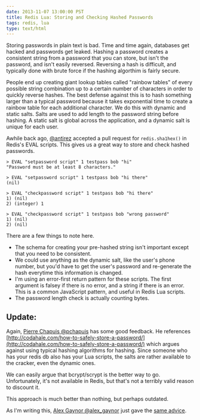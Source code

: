 ```yaml
---
date: 2013-11-07 13:00:00 PST
title: Redis Lua: Storing and Checking Hashed Passwords
tags: redis, lua
type: text/html
---
```


Storing passwords in plain text is bad.
Time and time again, databases get hacked and passwords get leaked.
Hashing a password creates a consistent string from a password that you can store, but isn't the password, and isn't easily reversed.
Reversing a hash is difficult, and typically done with brute force if the hashing algorthim is fairly secure.

People end up creating giant lookup tables called "rainbow tables" of every possible string combination up to a certain number of characters in order to quickly reverse hashes.
The best defense against this is to hash something larger than a typical password because it takes exponential time to create a rainbow table for each additional character.
We do this with dynamic and static salts.
Salts are used to add length to the password string before hashing.
A static salt is global across the application, and a dynamic salt is unique for each user.

Awhile back ago, [@antirez](http://twitter.com/antirez) accepted a pull request for `redis.sha1hex()` in Redis's EVAL scripts.
This gives us a great way to store and check hashed passwords.

<script src="https://gist.github.com/fritzy/7361109.js"></script>
    
    > EVAL "setpassword script" 1 testpass bob "hi"
    "Password must be at least 8 characters."

    > EVAL "setpassword script" 1 testpass bob "hi there"
    (nil)

    > EVAL "checkpassword script" 1 testpass bob "hi there"
    1) (nil)
    2) (integer) 1

    > EVAL "checkpassword script" 1 testpass bob "wrong password"
    1) (nil)
    2) (nil)

There are a few things to note here.

* The schema for creating your pre-hashed string isn't important except that you need to be consistent.
* We could use anything as the dynamic salt, like the user's phone number, but you'd have to get the user's password and re-generate the hash everytime this information is changed.
* I'm using an error-first return pattern for these scripts. The first argument is falsey if there is no error, and a string if there is an error. This is a common JavaScript pattern, and useful in Redis Lua scripts.
* The password length check is actually counting bytes.

## Update:

Again, [Pierre Chapuis @pchapuis](http://twitter.com/pchapuis) has some good feedback.
He references [http://codahale.com/how-to-safely-store-a-password/](http://codahale.com/how-to-safely-store-a-password/) which argues against using typical hashing algorithms for hashing.
Since someone who has your redis db also has your Lua scripts, the salts are rather available to the cracker, even the dynamic ones.

We can easily argue that bcrypt/scrypt is the better way to go.
Unfortunately, it's not available in Redis, but that's not a terribly valid reason to discount it.

This approach is much better than nothing, but perhaps outdated.

As I'm writing this, [Alex Gaynor @alex\_gaynor](http://twitter.com/alex_gaynor) just gave the [same advice](https://twitter.com/alex_gaynor/status/398584652811628544).
